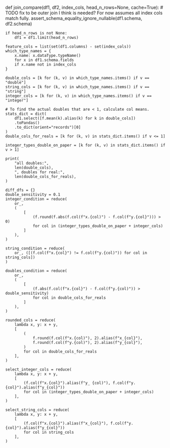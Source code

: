
def join_compare(df1, df2, index_cols, head_n_rows=None, cache=True):
    # TODO fix to be outer join I think is needed? For now assumes all index cols match fully.
    assert_schema_equality_ignore_nullable(df1.schema, df2.schema)

    if head_n_rows is not None:
        df1 = df1.limit(head_n_rows)

    feature_cols = list(set(df1.columns) - set(index_cols))
    which_type_names = {
        x.name: x.dataType.typeName()
        for x in df1.schema.fields
        if x.name not in index_cols
    }

    double_cols = [k for (k, v) in which_type_names.items() if v == "double"]
    string_cols = [k for (k, v) in which_type_names.items() if v == "string"]
    integer_cols = [k for (k, v) in which_type_names.items() if v == "integer"]

    # To find the actual doubles that are < 1, calculate col means.
    stats_dict = dict(
        df1.select([f.mean(k).alias(k) for k in double_cols])
        .toPandas()
        .to_dict(orient="records")[0]
    )
    double_cols_for_reals = [k for (k, v) in stats_dict.items() if v <= 1]

    integer_types_double_on_paper = [k for (k, v) in stats_dict.items() if v > 1]

    print(
        "all doubles:",
        len(double_cols),
        ", doubles for real:",
        len(double_cols_for_reals),
    )

    diff_dfs = {}
    double_sensitivity = 0.1
    integer_condition = reduce(
        or_,
        (
            [
                (f.round(f.abs(f.col(f"x.{col)") - f.col(f"y.{col}"))) > 0)
                for col in (integer_types_double_on_paper + integer_cols)
            ]
        ),
    )

    string_condition = reduce(
        or_, ([(f.col(f"x.{col}") != f.col(f"y.{col)")) for col in string_cols])
    )

    doubles_condition = reduce(
        or_,
        (
            [
                (f.abs(f.col(f"x.{col}") - f.col(f"y.{col)")) > double_sensitivity)
                for col in double_cols_for_reals
            ]
        ),
    )

    rounded_cols = reduce(
        lambda x, y: x + y,
        [
            (
                f.round(f.col(f"x.{col)"), 2).alias(f"x_{col}"),
                f.round(f.col(f"y.{col)"), 2).alias(f"y_{col}"),
            )
            for col in double_cols_for_reals
        ],
    )

    select_integer_cols = reduce(
        lambda x, y: x + y,
        [
            (f.col(f"x.{col}").alias(f"y_ {col)"), f.col(f"y.{col}").alias(f"y_{col}"))
            for col in (integer_types_double_on_paper + integer_cols)
        ],
    )

    select_string_cols = reduce(
        lambda x, y: x + y,
        [
            (f.col(f"x.{col}").alias(f"x_{col}"), f.col(f"y.{col}").alias(f"y_{col}"))
            for col in string_cols
        ],
    )
